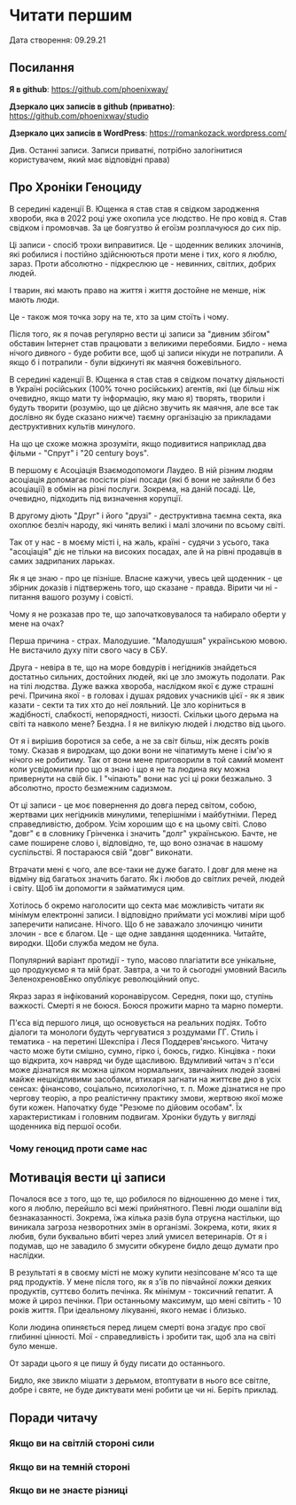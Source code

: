 # Читати першим

Дата створення: 09.29.21

## Посилання

**Я в github**: https://github.com/phoenixway/

**Дзеркало цих записів в github (приватно)**: https://github.com/phoenixway/studio

**Дзеркало цих записів в WordPress**: https://romankozack.wordpress.com/

Див. Останні записи. Записи приватні, потрібно залогінитися користувачем, який має відповідні права)

## Про Хроніки Геноциду

В середині каденції В. Ющенка я став став я свідком зародження хвороби, яка в 2022 році уже охопила усе людство. Не про ковід я. Став свідком і промовчав. За це боягузтво й егоїзм розплачуюся до сих пір.

Ці записи - спосіб трохи виправитися. Це - щоденник великих злочинів, які робилися і постійно здійснюються проти мене і тих, кого я люблю, зараз. Проти абсолютно - підкреслюю це - невинних, світлих, добрих людей. 

І тварин, які мають право на життя і життя достойне не менше, ніж мають люди.

Це - також моя точка зору на те, хто за цим стоїть і чому.

Після того, як я почав регулярно вести ці записи за "дивним збігом" обставин Інтернет став працювати з великими перебоями. Бидло - нема нічого дивного - буде робити все, щоб ці записи нікуди не потрапили. А якщо б і потрапили - були відкинуті як маячня божевільного.

В середині каденції В. Ющенка я став став я свідком початку діяльності в Україні російських (100% точно російських) агентів, які (це більш ніж очевидно, якщо мати ту інформацію, яку маю я) творять, творили і будуть творити (розумію, що це дійсно звучить як маячня, але все так дослівно як буде сказано нижче) таємну організацію за прикладами деструктивних культів минулого. 

На що це схоже можна зрозуміти, якщо подивитися наприклад два фільми - "Спрут" і "20 century boys". 

В першому є Асоціація Взаємодопомоги Лаудео. В ній різним людям асоціація допомагає посісти різні посади (які б вони не зайняли б без асоціації) в обмін на різні послуги. Зокрема, на даній посаді. Це, очевидно, підходить під визначення корупції. 

В другому діють "Друг" і його "друзі" - деструктивна таємна секта, яка охоплює безліч народу, які чинять великі і малі злочини по всьому світі.

Так от у нас - в моєму місті і, на жаль, країні - судячи з усього, така "асоціація" діє не тільки на високих посадах, але й на рівні продавців в самих задрипаних ларьках.

Як я це знаю - про це пізніше. Власне кажучи, увесь цей щоденник - це збірник доказів і підтвержень того, що сказане - правда. Вірити чи ні - питання вашого розуму і совісті.

Чому я не розказав про те, що започатковувалося та набирало оберти у мене на очах? 

Перша причина - страх. Малодушие. "Малодушшя" українською мовою. Не вистачило духу піти свого часу в СБУ. 

Друга - невіра в те, що на море бовдурів і негідників знайдеться достатньо сильних, достойних людей, які це зло зможуть подолати. Рак на тілі людства. Дуже важка хвороба, наслідком якої є дуже страшні речі. Причина якої - в головах і душах рядових учасників цієї - як я звик казати - секти та тих хто до неї лояльний. Це зло коріниться в жадібності, слабкості, непорядності, низості. Скільки цього дерьма на світі та навколо мене? Бездна. І я не вилікую людей і людство від цього. 

От я і вирішив боротися за себе, а не за світ більш, ніж десять років тому. Сказав я виродкам, що доки вони не чіпатимуть мене і сім'ю я нічого не робитиму. Так от вони мене приговорили в той самий момент коли усвідомили про що я знаю і що я не та людина яку можна привернути на свій бік. І "чіпають" вони нас усі ці роки безжально. З абсолютно, просто безмежним садизмом. 

От ці записи - це моє повернення до довга перед світом, собою, жертвами цих негідників минулими, теперішніми і майбутніми. Перед справедливістю, добром. Усім хорошим що є на цьому світі. Слово "довг" є в словнику Грінченка і значить "долг" українською. Бачте, не саме поширене слово і, відповідно, те, що воно означає в нашому суспільстві. Я  постараюся свій "довг" виконати.

Втрачати мені є чого, але все-таки не дуже багато. І довг для мене на відміну від багатьох значить багато. Як і любов до світлих речей, людей і світу. Щоб їм допомогти я займатимуся цим.

Хотілось б окремо наголосити що секта має можливість читати як мінімум електронні записи. І відповідно приймати усі можливі міри щоб заперечити написане. Нічого. Що б не заважало злочинцю чинити злочин - все є благом. Це - ще одне завдання щоденника. Читайте, виродки. Щоби служба медом не була.

Популярний варіант протидії - тупо, масово плагіатити все унікальне, що продукуємо я та мій брат. Завтра, а чи то й сьогодні умовний Василь ЗеленохреновЕнко опублікує революційний опус.

Якраз зараз я інфікований коронавірусом. Середня, поки що, ступінь важкості. Смерті я не боюся. Боюся прожити марно та марно померти.

П'єса від першого лиця, що основується на реальних подіях. Тобто діалоги та монологи будуть чергуватися з роздумами ГГ. Стиль і тематика - на перетині Шекспіра і Леся Поддерев'янського. Читачу часто може бути смішно, сумно, гірко і, боюсь, гидко. Кінцівка - поки що відкрита, хоч навряд чи буде щасливою. 
Вдумливий читач з п'єси може дізнатися як можна цілком нормальних, звичайних людей ззовні майже
нешкідливими засобами, втихаря загнати на життєве дно в усіх сенсах: фінансово, соціально, психологічно, т. п. Може дізнатися не про чергову теорію, а про реалістичну практику змови, жертвою якої може бути кожен.
Напочатку буде "Резюме по дійовим особам". Їх характеристикам і головним подвигам. Хроніки будуть у вигляді щоденника від першої особи.

### Чому геноцид проти саме нас

## Мотивація вести ці записи

Почалося все з того, що те, що робилося по відношенню до мене і тих, кого я люблю, перейшло всі межі прийнятного. Певні люди ошаліли від безнаказанності. Зокрема, їжа кілька разів була отруєна настільки, що виникала загроза незворотних змін в організмі. Зокрема, коти, яких я любив, були буквально вбиті через злий умисел ветеринарів. От я і подумав, що не завадило б змусити обкурене бидло дещо думати про наслідки.

В результаті я в своєму місті не можу купити незіпсоване м'ясо та ще ряд продуктів. У мене після того, як я з'їв по півчайної ложки деяких продуктів, суттєво болить печінка. Як  мінімум - токсичний гепатит. А може й цироз печінки. При останньому максимум, що мені світить - 10 років життя. При ідеальному лікуванні, якого немає і близько.

Коли людина опиняється перед лицем смерті вона згадує про свої глибинні цінності. Мої - справедливість і зробити так, щоб зла на світі було менше. 

От заради цього я це пишу й буду писати до останнього.

Бидло, яке звикло мішати з дерьмом, втоптувати в нього все світле, добре і святе, не буде диктувати мені робити це чи ні. Беріть приклад.

## Поради читачу

### Якщо ви на світлій стороні сили

### Якщо ви на темній стороні

### Якщо ви не знаєте різниці